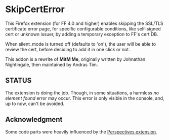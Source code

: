 SkipCertError
=============

This Firefox extension (for FF 4.0 and higher) enables skipping the SSL/TLS
certificate error page, for specific configurable conditions, like self-signed
cert or unknown issuer, by adding a temporary exception to FF's cert DB.

When silent_mode is turned off (defaults to 'on'), the user will be able to
review the cert, before deciding to add it in one click or not.

This addon is a rewrite of **MitM Me**, originally written by Johnathan
Nightingale, then maintained by Andras Tim.
     
STATUS
------

The extension is doing the job. Though, in some situations, a harmless *no
element found* error may occur. This error is only visible in the console, and,
up to now, can't be avoided.

Acknowledgment
--------------

Some code parts were heavily influenced by the [Perspectives
extension](http://www.networknotary.org/ "Thanks guys").
